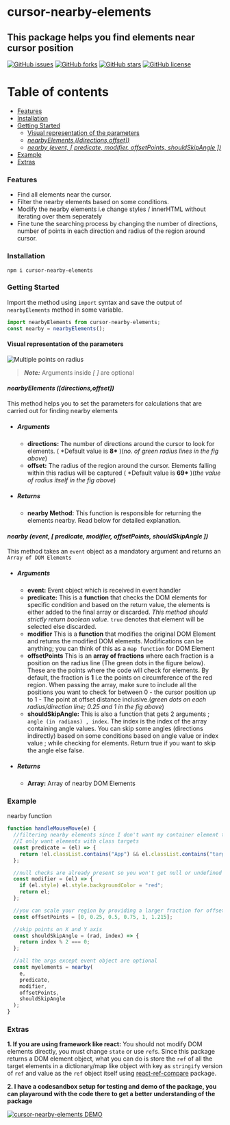 # cursor-nearby-elements

## This package helps you find elements near cursor position

[![GitHub issues](https://img.shields.io/github/issues/jashgopani/cursor-nearby-elements)](https://github.com/jashgopani/cursor-nearby-elements/issues) [![GitHub forks](https://img.shields.io/github/forks/jashgopani/cursor-nearby-elements)](https://github.com/jashgopani/cursor-nearby-elements/network) [![GitHub stars](https://img.shields.io/github/stars/jashgopani/cursor-nearby-elements)](https://github.com/jashgopani/cursor-nearby-elements/stargazers) [![GitHub license](https://img.shields.io/github/license/jashgopani/cursor-nearby-elements)](https://github.com/jashgopani/cursor-nearby-elements/blob/main/LICENSE)

# Table of contents

- [Features](#features)
- [Installation](#installation)
- [Getting Started](#getting-started)
  - [Visual representation of the parameters](#visual-representation-of-the-parameters)
  - [_nearbyElements ([directions,offset])_](#nearbyelements-directionsoffset)
  - [_nearby (event, [ predicate, modifier, offsetPoints, shouldSkipAngle ])_](#nearby-event--predicate-modifier-offsetpoints-shouldskipangle-)
- [Example](#example)
- [Extras](#extras)

### Features

- Find all elements near the cursor.
- Filter the nearby elements based on some conditions.
- Modify the nearby elements i.e change styles / innerHTML without iterating over them seperately
- Fine tune the searching process by changing the number of directions, number of points in each direction and radius of the region around cursor.

### Installation

```
npm i cursor-nearby-elements
```

### Getting Started

Import the method using `import` syntax and save the output of `nearbyElements` method in some variable.

```javascript
import nearbyElements from cursor-nearby-elements;
const nearby = nearbyElements();
```

#### Visual representation of the parameters

![Multiple points on radius](https://dev-to-uploads.s3.amazonaws.com/uploads/articles/dumqs1k2xh1uuh1z9y5i.png)

> **_Note:_** Arguments inside _[ ]_ are optional

#### _nearbyElements ([directions,offset])_

This method helps you to set the parameters for calculations that are carried out for finding nearby elements

- ##### Arguments
  - **directions:** The number of directions around the cursor to look for elements. ( \*Default value is **8\*** )(_no. of green radius lines in the fig above_)
  - **offset:** The radius of the region around the cursor. Elements falling within this radius will be captured ( \*Default value is **69\*** )(_the value of radius itself in the fig above_)
- ##### Returns
  - **nearby Method:** This function is responsible for returning the elements nearby. Read below for detailed explanation.

#### _nearby (event, [ predicate, modifier, offsetPoints, shouldSkipAngle ])_

This method takes an `event` object as a mandatory argument and returns an `Array of DOM Elements`

- ##### Arguments
  - **event:** Event object which is received in event handler
  - **predicate:** This is a **function** that checks the DOM elements for specific condition and based on the return value, the elements is either added to the final array or discarded. _This method should strictly return boolean value_. `true` denotes that element will be selected else discarded.
  - **modifier** This is a **function** that modifies the original DOM Element and returns the modified DOM elements. Modifications can be anything; you can think of this as a `map function` for DOM Element
  - **offsetPoints** This is an **array of fractions** where each fraction is a position on the radius line (The green dots in the figure below). These are the points where the code will check for elements. By default, the fraction is **1** i.e the points on circumference of the red region. When passing the array, make sure to include all the positions you want to check for between 0 - the cursor position up to 1 - The point at offset distance inclusive.(_green dots on each radius/direction line; 0.25 and 1 in the fig above_)
  - **shouldSkipAngle:** This is also a function that gets 2 arguments ; `angle (in radians) , index`. The index is the index of the array containing angle values. You can skip some angles (directions indirectly) based on some conditions based on angle value or index value ; while checking for elements. Return true if you want to skip the angle else false.
- ##### Returns
  - **Array:** Array of nearby DOM Elements

### Example

nearby function

```javascript
function handleMouseMove(e) {
  //filtering nearby elements since I don't want my container element to be returned as nearby element
  //I only want elements with class targets
  const predicate = (el) => {
    return !el.classList.contains("App") && el.classList.contains("targets");
  };

  //null checks are already present so you won't get null or undefined elements
  const modifier = (el) => {
    if (el.style) el.style.backgroundColor = "red";
    return el;
  };

  //you can scale your region by providing a larger fraction for offset also
  const offsetPoints = [0, 0.25, 0.5, 0.75, 1, 1.215];

  //skip points on X and Y axis
  const shouldSkipAngle = (rad, index) => {
    return index % 2 === 0;
  };

  //all the args except event object are optional
  const myelements = nearby(
    e,
    predicate,
    modifier,
    offsetPoints,
    shouldSkipAngle
  );
}
```

### Extras

**1. If you are using framework like react:**
You should not modify DOM elements directly, you must change `state` or use `ref`s. Since this package returns a DOM element object, what you can do is store the `ref` of all the target elements in a dictionary/map like object with key as `stringify` version of `ref` and value as the `ref` object itself using [react-ref-compare](https://www.npmjs.com/package/react-ref-compare) package.

**2. I have a codesandbox setup for testing and demo of the package, you can playaround with the code there to get a better understanding of the package**

[![cursor-nearby-elements DEMO](https://codesandbox.io/static/img/play-codesandbox.svg)](https://codesandbox.io/s/cursor-nearby-elements-demo-36tvn?autoresize=1&fontsize=14&hidenavigation=1&theme=dark&view=preview)
